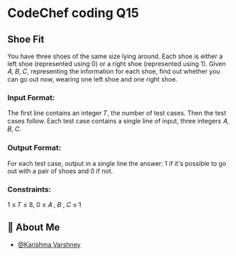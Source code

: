 
# CodeChef coding Q15

## Shoe Fit

You have three shoes of the same size lying around. Each shoe is either a left shoe (represented using 
0) or a right shoe (represented using 
1). Given 
𝐴, 
𝐵, 
𝐶, representing the information for each shoe, find out whether you can go out now, wearing one left shoe and one right shoe.

### Input Format:

The first line contains an integer 
𝑇, the number of test cases. Then the test cases follow.
Each test case contains a single line of input, three integers 
𝐴, 
𝐵, 
𝐶.

### Output Format:

For each test case, output in a single line the answer: 
1 if it's possible to go out with a pair of shoes and 
0 if not.

### Constraints:
1
≤
𝑇
≤
8,
0
≤
𝐴
,
𝐵
,
𝐶
≤
1

## 🚀 About Me

- [@Karishma Varshney](https://github.com/Karishma-Varshney)
